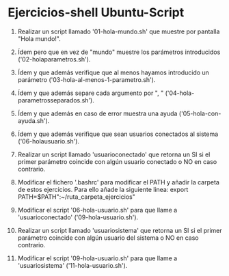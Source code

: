 # Ejercicios-shell Ubuntu-Script

1. Realizar un script llamado '01-hola-mundo.sh' que muestre por pantalla "Hola mundo!".

2. Ídem pero que en vez de "mundo" muestre los parámetros introducidos ('02-holaparametros.sh').

3. Ídem y que además verifique que al menos hayamos introducido un parámetro ('03-hola-al-menos-1-parametro.sh').

4. Ídem y que además separe cada argumento por ", " ('04-hola-parametrosseparados.sh').

5. Ídem y que además en caso de error muestra una ayuda ('05-hola-con-ayuda.sh').

6. Ídem y que además verifique que sean usuarios conectados al sistema ('06-holausuario.sh').

7. Realizar un script llamado 'usuarioconectado' que retorna un SI si el primer parámetro coincide con algún usuario conectado o NO en caso contrario.

8. Modificar el fichero '.bashrc' para modificar el PATH y añadir la carpeta de estos ejercicios. Para ello añade la siguiente linea: export PATH=$PATH":~/ruta_carpeta_ejercicios"

9. Modificar el script '06-hola-usuario.sh' para que llame a 'usuarioconectado' ('09-hola-usuario.sh').

10. Realizar un script llamado 'usuariosistema' que retorna un SI si el primer parámetro coincide con algún usuario del sistema o NO en caso contrario.

11. Modificar el script '09-hola-usuario.sh' para que llame a 'usuariosistema' ('11-hola-usuario.sh').
